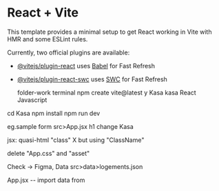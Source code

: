 # React + Vite

This template provides a minimal setup to get React working in Vite with HMR and some ESLint rules.

Currently, two official plugins are available:

- [@vitejs/plugin-react](https://github.com/vitejs/vite-plugin-react/blob/main/packages/plugin-react/README.md) uses [Babel](https://babeljs.io/) for Fast Refresh
- [@vitejs/plugin-react-swc](https://github.com/vitejs/vite-plugin-react-swc) uses [SWC](https://swc.rs/) for Fast Refresh

  folder-work
  terminal npm create vite@latest
  y
  Kasa
  kasa
  React
  Javascript
  
cd Kasa
npm install
npm run dev

eg.sample form src>App.jsx  h1 change Kasa

jsx: quasi-html  "class" X but using "ClassName"

delete "App.css" and "asset" 

Check -> Figma, Data
src>data>logements.json

App.jsx -- import data from 

